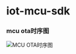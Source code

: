 # iot-mcu-sdk





### mcu ota时序图

![MCU OTA时序图](https://osspublic.iot-aithings.com/docs/MCU%20OTA%E6%97%B6%E5%BA%8F%E5%9B%BE.jpg)